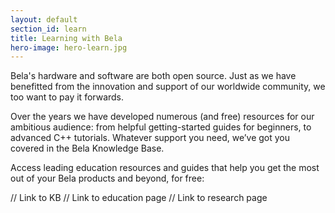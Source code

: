 ```yaml
---
layout: default
section_id: learn
title: Learning with Bela
hero-image: hero-learn.jpg
---
```


Bela's hardware and software are both open source. Just as we have benefitted from the innovation and support of our worldwide community, we too want to pay it forwards.

Over the years we have developed numerous (and free) resources for our ambitious audience: from helpful getting-started guides for beginners, to advanced C++ tutorials. Whatever support you need, we’ve got you covered in the Bela Knowledge Base. 

Access leading education resources and guides that help you get the most out of your Bela products and beyond, for free:

// Link to KB
// Link to education page
// Link to research page
